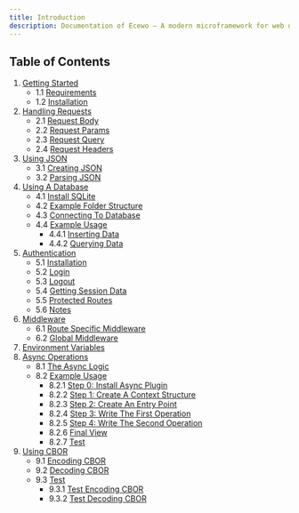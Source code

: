 ```yaml
---
title: Introduction
description: Documentation of Ecewo — A modern microframework for web development in C
---
```


## Table of Contents

1. [Getting Started](/docs/getting-started)
    - 1.1 [Requirements](/docs/getting-started#requirements)
    - 1.2 [Installation](/docs/getting-started#installation)
2. [Handling Requests](/docs/handling-requests)
    - 2.1 [Request Body](/docs/handling-requests#request-body)
    - 2.2 [Request Params](/docs/handling-requests#request-params)
    - 2.3 [Request Query](/docs/handling-requests#request-query)
    - 2.4 [Request Headers](/docs/handling-requests#request-headers)
3. [Using JSON](/docs/using-json)
    - 3.1 [Creating JSON](/docs/using-json#creating-json)
    - 3.2 [Parsing JSON](/docs/using-json#parsing-json)
4. [Using A Database](/docs/using-a-database)
    - 4.1 [Install SQLite](/docs/using-a-database#install-sqlite)
    - 4.2 [Example Folder Structure](/docs/using-a-database#example-folder-structure)
    - 4.3 [Connecting To Database](/docs/using-a-database#connecting-to-database)
    - 4.4 [Example Usage](/docs/using-a-database#example-usage)
        - 4.4.1 [Inserting Data](/docs/using-a-database#inserting-data)
        - 4.4.2 [Querying Data](/docs/using-a-database#querying-data)
5. [Authentication](/docs/authentication)
    - 5.1 [Installation](/docs/authentication#installation)
    - 5.2 [Login](/docs/authentication#login)
    - 5.3 [Logout](/docs/authentication#logout)
    - 5.4 [Getting Session Data](/docs/authentication#getting-session-data)
    - 5.5 [Protected Routes](/docs/authentication#protected-routes)
    - 5.6 [Notes](/docs/authentication#notes)
6. [Middleware](/docs/middleware)
    - 6.1 [Route Specific Middleware](/docs/middleware#route-specific-middleware)
    - 6.2 [Global Middleware](/docs/middleware#global-middleware)
7. [Environment Variables](/docs/environment-variables)
8. [Async Operations](/docs/async-operations)
    - 8.1 [The Async Logic](/docs/async-operations#the-async-logic)
    - 8.2 [Example Usage](/docs/async-operations#example-usage)
        - 8.2.1 [Step 0: Install Async Plugin](/docs/async-operations#install-async-plugin)
        - 8.2.2 [Step 1: Create A Context Structure](/docs/async-operations#step-1-create-a-context-structure)
        - 8.2.3 [Step 2: Create An Entry Point](/docs/async-operations#step-2-create-an-entry-point)
        - 8.2.4 [Step 3: Write The First Operation](http://localhost:4321/docs/async-operations#step-3-write-the-first-operation)
        - 8.2.5 [Step 4: Write The Second Operation](http://localhost:4321/docs/async-operations#step-4-write-the-second-operation)
        - 8.2.6 [Final View](/docs/async-operations#final-view)
        - 8.2.7 [Test](/docs/async-operations#test)
9. [Using CBOR](/docs/using-cbor)
    - 9.1 [Encoding CBOR](/docs/using-cbor#encoding-cbor)
    - 9.2 [Decoding CBOR](/docs/using-cbor#decoding-cbor)
    - 9.3 [Test](/docs/using-cbor#test)
        - 9.3.1 [Test Encoding CBOR](/docs/using-cbor/#test-encoding-cbor)
        - 9.3.2 [Test Decoding CBOR](/docs/using-cbor/#testing-decoding-cbor)
